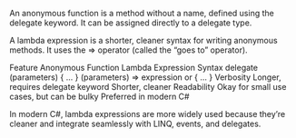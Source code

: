 An anonymous function is a method without a name, defined using the delegate keyword.
It can be assigned directly to a delegate type.

A lambda expression is a shorter, cleaner syntax for writing anonymous methods.
It uses the => operator (called the “goes to” operator).

Feature	Anonymous Function	Lambda Expression
Syntax	delegate (parameters) { ... }	(parameters) => expression or { ... }
Verbosity	Longer, requires delegate keyword	Shorter, cleaner
Readability	Okay for small use cases, but can be bulky	Preferred in modern C#

In modern C#, lambda expressions are more widely used because they’re cleaner and integrate seamlessly with LINQ, events, and delegates.
